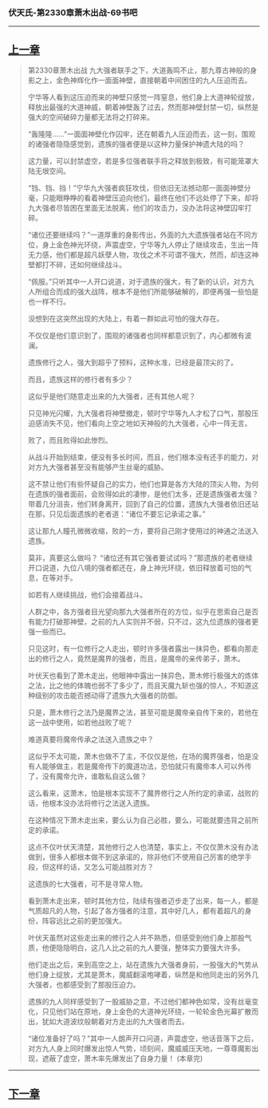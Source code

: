 ### 伏天氏-第2330章萧木出战-69书吧

--------
[上一章](./e93c71c006bc5659052456b942af18f6.md)
--------


>
>
>
>第2330章萧木出战
>九大强者联手之下，大道轰鸣不止，那九尊古神般的身影之上，金色神辉化作一面面神壁，直接朝着中间困住的九人压迫而去。
>
>宁华等人看到这压迫而来的神壁只感觉一阵窒息，他们身上大道神轮绽放，释放出最强的大道神威，朝着神壁轰了过去，然而那神壁封禁一切，纵然是强大的空间破碎力量都无法将之打碎来。
>
>“轰隆隆……”一面面神壁化作囚牢，还在朝着九人压迫而去，这一刻，围观的诸强者隐隐感觉到，遗族的强者便是以这种力量保护神遗大陆的吗？
>
>这力量，可以封禁虚空，若是多位强者联手将之释放到极致，有可能笼罩大陆无垠空间。
>
>“铛、铛、挡！”宁华九大强者疯狂攻伐，但依旧无法撼动那一面面神壁分毫，只能眼睁睁的看着神壁压迫向他们，最终在他们不远处停了下来，却将九大强者尽皆困在里面无法脱离，他们的攻击力，没办法将这神壁囚牢打碎。
>
>“诸位还要继续吗？”一道厚重的身影传出，外面的九大遗族强者站在不同方位，身上金色神光环绕，声震虚空，宁华等九人停止了继续攻击，生出一阵无力感，他们都是超凡妖孽人物，攻伐之术不可谓不强大，然而，却连这神壁都打不碎，还如何继续战斗。
>
>“佩服。”只听其中一人开口说道，对于遗族的强大，有了新的认识，对方九人所组合而成的强大战阵，根本不是他们所能够破解的，即便再强一些怕是也一样不行。
>
>没想到在这突然出现的大陆上，有着一群如此可怕的强大存在。
>
>不仅仅是他们意识到了，围观的诸强者也同样都意识到了，内心都微有波澜。
>
>遗族修行之人，强大到超乎了预料，这种水准，已经是最顶尖的了。
>
>而且，遗族这样的修行者有多少？
>
>这似乎是他们随意走出来的九大强者，还有其他人呢？
>
>只见神光闪耀，九大强者将神壁撤走，顿时宁华等九人才松了口气，那股压迫感消失不见，他们看向上空之地如天神般的九大强者，心中一阵无言。
>
>败了，而且败得如此惨烈。
>
>从战斗开始到结束，便没有多长时间，而且，他们根本没有还手的能力，对对方九大强者甚至没有能够产生丝毫的威胁。
>
>这不禁让他们有些怀疑自己的实力，他们也算是各方大陆的顶尖人物，为何在遗族的强者面前，会败得如此的凄惨，是他们太多，还是遗族强者太强？
>带着几分沮丧，他们转身离开，回到了自己的位置，遗族九大强者依旧还站在那，只见后面遗族的老者道：“诸位不要忘记承诺之事。”
>
>这让那九人瞳孔微微收缩，败的一方，要将自己刚才使用过的神通之法送入遗族。
>
>莫非，真要这么做吗？
>“诸位还有其它强者要试试吗？”那遗族的老者继续开口说道，九位八境的强者都还在，身上神光环绕，依旧释放着可怕的气息，在等对手。
>
>如若有人继续挑战，他们会接着战斗。
>
>人群之中，各方强者目光望向那九大强者所在的方位，似乎在思索自己是否有能力打破那神壁，之前的九人实则并不弱，只不过，这九位遗族的强者更强一些而已。
>
>只见这时，有一位修行之人走出，顿时许多强者露出一抹异色，都看向那走出的修行之人，竟然是魔界的强者，而且，是魔帝的亲传弟子，萧木。
>
>叶伏天也看到了萧木走出，他眼神中露出一抹异色，萧木修行极强大的炼体之法，比之他的体魄也弱不了多少了，而且天魔九斩也强的惊人，不知道这种级别的攻击能否撼动得了遗族九大强者的防御。
>
>只是，萧木修行之法乃是魔界之法，甚至可能是魔帝亲自传下来的，若他在这一战中使用，如若他战败了呢？
>
>难道真要将魔帝传承之法送入遗族之中？
>
>这似乎不太可能，萧木也做不了主，不仅仅是他，在场的魔界强者，怕是没有人能够做主，若是魔帝传下的魔道功法，恐怕就只有魔帝本人可以外传了，没有魔帝允许，谁敢私自这么做？
>
>这么看来，这萧木，怕是根本实现不了魔界修行之人所约定的承诺，战败的话，他根本没办法将修行之法送入遗族。
>
>在这种情况下萧木走出来，要么认为自己必胜，要么，可能就要违背之前所定的承诺。
>
>这点不仅叶伏天清楚，其他修行之人也清楚，事实上，不仅仅萧木没有办法做到，很多人都根本做不到这承诺的，除非他们不使用自己厉害的绝学手段，但这样的话，又怎么可能战胜对方？
>
>这遗族的七大强者，可不是寻常人物。
>
>看到萧木走出来，顿时其他方位，陆续有强者迈步走了出来，每一人，都是气质超凡的人物，引起了各方强者的注意，其中好几人，都有着超凡的身份，阵容远比之前的更加强大。
>
>叶伏天虽然对这些走出来的修行之人并不熟悉，但感受到他们身上那股气质，他便隐隐明白，这几人比之前的九人要强，整体实力要强大许多。
>
>他们走出之后，来到高空之上，站在遗族九大强者身前，一股强大的气势从他们身上绽放，尤其是萧木，魔威翻滚咆哮着，纵然是和他同走出的另外几大强者，也都感受到了那股压迫力。
>
>遗族的九人同样感受到了一股威胁之意，不过他们都神色如常，没有丝毫变化，只见他们站在原地，身上金色的大道神光环绕，一轮轮金色光幕扩散而出，犹如大道波纹般朝着对方走出的九大强者而去。
>
>“诸位准备好了吗？”其中一人朗声开口问道，声震虚空，他话音落下之后，对方九人身上同时爆发出惊人气势，顷刻间，魔威威压天地，一尊尊魔影出现，遮蔽了虚空，萧木率先爆发出了自身力量！
>(本章完)
>
>

--------
[下一章](./4403b85b445f6018ba212980e5a89a88.md)
--------
